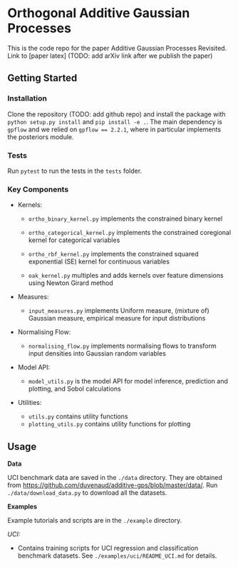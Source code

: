# Orthogonal Additive Gaussian Processes


This is the code repo for the paper Additive Gaussian Processes Revisited. 
Link to [paper latex] (TODO: add arXiv link after we publish the paper)


## Getting Started
### Installation
Clone the repository (TODO: add github repo) and install the package with `python setup.py install` and `pip install -e .`. 
The main dependency is `gpflow` and we relied on `gpflow == 2.2.1`, where in particular implements the posteriors module.

### Tests
Run `pytest` to run the tests in the `tests` folder.

### Key Components

- Kernels:
	- `ortho_binary_kernel.py` implements the constrained binary kernel 

	- `ortho_categorical_kernel.py` implements the constrained coregional kernel for categorical variables

	- `ortho_rbf_kernel.py` implements the constrained squared exponential (SE) kernel for continuous variables
	
	- `oak_kernel.py` multiples and adds kernels over feature dimensions using Newton Girard method

- Measures:
	- `input_measures.py` implements Uniform measure, (mixture of) Gaussian measure, empirical measure for input distributions


- Normalising Flow:
	- `normalising_flow.py` implements normalising flows to transform input densities into Gaussian random variables 


- Model API:
	- `model_utils.py` is the model API for model inference, prediction and plotting, and Sobol calculations

- Utilities:
	- `utils.py` contains utility functions 
	- `plotting_utils.py` contains utility functions for plotting


## Usage

**Data**

UCI benchmark data are saved in the `./data` directory. They are obtained from https://github.com/duvenaud/additive-gps/blob/master/data/. Run `./data/download_data.py` to download all the datasets. 

**Examples**

Example tutorials and scripts are in the `./example` directory.

*UCI:*

* Contains training scripts for UCI regression and classification
benchmark datasets. See `./examples/uci/README_UCI.md` for details. 

